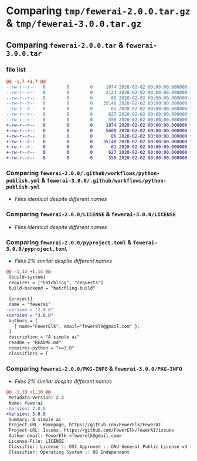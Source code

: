 # Comparing `tmp/fewerai-2.0.0.tar.gz` & `tmp/fewerai-3.0.0.tar.gz`

## Comparing `fewerai-2.0.0.tar` & `fewerai-3.0.0.tar`

### file list

```diff
@@ -1,7 +1,7 @@
--rw-r--r--   0        0        0     1074 2020-02-02 00:00:00.000000 fewerai-2.0.0/.github/workflows/python-publish.yml
--rw-r--r--   0        0        0     2124 2020-02-02 00:00:00.000000 fewerai-2.0.0/src/fewerai/__init__.py
--rw-r--r--   0        0        0       86 2020-02-02 00:00:00.000000 fewerai-2.0.0/.gitignore
--rw-r--r--   0        0        0    35148 2020-02-02 00:00:00.000000 fewerai-2.0.0/LICENSE
--rw-r--r--   0        0        0       61 2020-02-02 00:00:00.000000 fewerai-2.0.0/README.md
--rw-r--r--   0        0        0      627 2020-02-02 00:00:00.000000 fewerai-2.0.0/pyproject.toml
--rw-r--r--   0        0        0      558 2020-02-02 00:00:00.000000 fewerai-2.0.0/PKG-INFO
+-rw-r--r--   0        0        0     1074 2020-02-02 00:00:00.000000 fewerai-3.0.0/.github/workflows/python-publish.yml
+-rw-r--r--   0        0        0     5609 2020-02-02 00:00:00.000000 fewerai-3.0.0/src/fewerai/__init__.py
+-rw-r--r--   0        0        0       86 2020-02-02 00:00:00.000000 fewerai-3.0.0/.gitignore
+-rw-r--r--   0        0        0    35148 2020-02-02 00:00:00.000000 fewerai-3.0.0/LICENSE
+-rw-r--r--   0        0        0       61 2020-02-02 00:00:00.000000 fewerai-3.0.0/README.md
+-rw-r--r--   0        0        0      627 2020-02-02 00:00:00.000000 fewerai-3.0.0/pyproject.toml
+-rw-r--r--   0        0        0      558 2020-02-02 00:00:00.000000 fewerai-3.0.0/PKG-INFO
```

### Comparing `fewerai-2.0.0/.github/workflows/python-publish.yml` & `fewerai-3.0.0/.github/workflows/python-publish.yml`

 * *Files identical despite different names*

### Comparing `fewerai-2.0.0/LICENSE` & `fewerai-3.0.0/LICENSE`

 * *Files identical despite different names*

### Comparing `fewerai-2.0.0/pyproject.toml` & `fewerai-3.0.0/pyproject.toml`

 * *Files 2% similar despite different names*

```diff
@@ -1,14 +1,14 @@
 [build-system]
 requires = ["hatchling", "requests"]
 build-backend = "hatchling.build"
 
 [project]
 name = "fewerai"
-version = "2.0.0"
+version = "3.0.0"
 authors = [
   { name="FewerElk", email="fewerelk@gmail.com" },
 ]
 description = "A simple ai"
 readme = "README.md"
 requires-python = ">=3.8"
 classifiers = [
```

### Comparing `fewerai-2.0.0/PKG-INFO` & `fewerai-3.0.0/PKG-INFO`

 * *Files 2% similar despite different names*

```diff
@@ -1,10 +1,10 @@
 Metadata-Version: 2.3
 Name: fewerai
-Version: 2.0.0
+Version: 3.0.0
 Summary: A simple ai
 Project-URL: Homepage, https://github.com/FewerElk/FewerAI
 Project-URL: Issues, https://github.com/FewerElk/FewerAI/issues
 Author-email: FewerElk <fewerelk@gmail.com>
 License-File: LICENSE
 Classifier: License :: OSI Approved :: GNU General Public License v3 (GPLv3)
 Classifier: Operating System :: OS Independent
```

